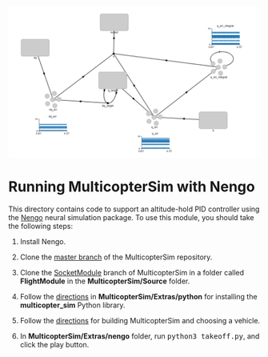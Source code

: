 <img src="nengo.png" width=600>

# Running MulticopterSim with Nengo

This directory contains code to support an altitude-hold PID controller using
the [Nengo](https://www.nengo.ai/) neural simulation package.  To use this
module, you should take the following steps:

1. Install Nengo.

2. Clone the [master branch](https://github.com/simondlevy/MulticopterSim) of the MulticopterSim repository.

3. Clone the  [SocketModule](https://github.com/simondlevy/MulticopterSim/tree/SocketModule)
branch of MulticopterSim in a folder called <b>FlightModule</b> in the
<b>MulticopterSim/Source</b> folder.  

4. Follow the [directions](https://github.com/simondlevy/MulticopterSim/tree/master/Extras/python) 
in <b>MulticopterSim/Extras/python</b> for installing the <b>multicopter_sim</b> Python library.

5. Follow the [directions](https://github.com/simondlevy/MulticopterSim#windows) for building MulticopterSim
and choosing a vehicle.

6. In <b>MulticopterSim/Extras/nengo</b> folder, run <tt>python3 takeoff.py</tt>, and click the play button.
